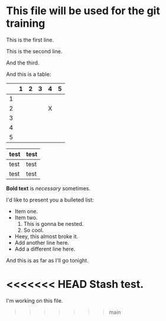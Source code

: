 # This file will be used for the git training

This is the first line.

This is the second line.

And the third.

And this is a table:


|  | 1 | 2 | 3 | 4 | 5 |
|---|---|---|---|---|---|
| 1 | | | | | |
| 2 | | | | X | |
| 3 | | | | | |
| 4 | | | | | |
| 5 | | | | | |

| test | test |
|---|---|
|test| test|
|test| test|


**Bold text** is *necessary* sometimes.

I'd like to present you a bulleted list:
- Item one.
- Item two.
    1. This is gonna be nested.
    2. So cool.
- Heey, this almost broke it.
- Add another line here.
- Add a different line here.

And this is as far as I'll go tonight.

<<<<<<< HEAD
Stash test.
=======
I'm working on this file.
>>>>>>> main
